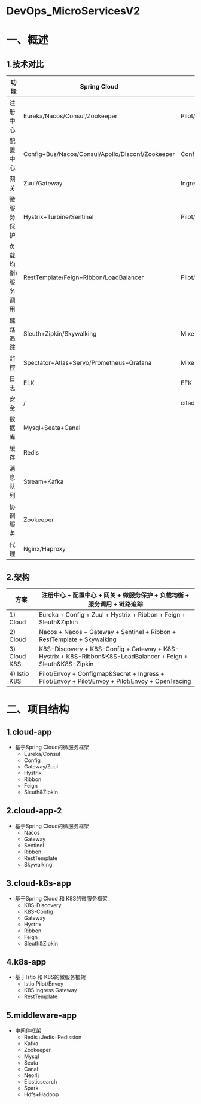 # DevOps_MicroServicesV2

# 一、概述
## 1.技术对比
| 功能 | Spring Cloud | Kubernetes |
| ------ | ------ | ------ |
| 注册中心 | Eureka/Nacos/Consul/Zookeeper | Pilot/Envoy+CoreDNS |
| 配置中心 | Config+Bus/Nacos/Consul/Apollo/Disconf/Zookeeper | Configmap/Secret |
| 网关 | Zuul/Gateway | Ingress |
| 微服务保护 | Hystrix+Turbine/Sentinel | Pilot/Envoy |
| 负载均衡/服务调用 | RestTemplate/Feign+Ribbon/LoadBalancer | Pilot/Envoy |
| 链路追踪 | Sleuth+Zipkin/Skywalking | Mixer+Adapter+OpenTracing/Skywalking/Zipkin |
| 监控 | Spectator+Atlas+Servo/Prometheus+Grafana | Mixer+Adapter+Prometheus+Grafana |
| 日志 | ELK | EFK |
| 安全 | / | citadel |
| 数据库 | Mysql+Seata+Canal |
| 缓存 | Redis |
| 消息队列 | Stream+Kafka |
| 协调服务 | Zookeeper |
| 代理 | Nginx/Haproxy |

## 2.架构
| 方案 | 注册中心 + 配置中心 + 网关 + 微服务保护 + 负载均衡 + 服务调用 + 链路追踪 |
| ------ | ------ |
| 1) Cloud | Eureka + Config + Zuul + Hystrix + Ribbon + Feign + Sleuth&Zipkin |
| 2) Cloud | Nacos + Nacos + Gateway + Sentinel + Ribbon + RestTemplate + Skywalking |
| 3) Cloud K8S | K8S-Discovery + K8S-Config + Gateway + K8S-Hystrix + K8S-Ribbon&K8S-LoadBalancer + Feign + Sleuth&K8S-Zipkin |
| 4) Istio K8S | Pilot/Envoy + Configmap&Secret + Ingress + Pilot/Envoy + Pilot/Envoy + Pilot/Envoy + OpenTracing |

# 二、项目结构
## 1.cloud-app
- 基于Spring Cloud的微服务框架
  - Eureka/Consul
  - Config
  - Gateway/Zuul
  - Hystrix
  - Ribbon
  - Feign
  - Sleuth&Zipkin

## 2.cloud-app-2
- 基于Spring Cloud的微服务框架
  - Nacos
  - Gateway
  - Sentinel
  - Ribbon
  - RestTemplate
  - Skywalking

## 3.cloud-k8s-app
- 基于Spring Cloud 和 K8S的微服务框架
  - K8S-Discovery
  - K8S-Config
  - Gateway
  - Hystrix
  - Ribbon
  - Feign
  - Sleuth&Zipkin

## 4.k8s-app
- 基于Istio 和 K8S的微服务框架
  - Istio Pilot/Envoy
  - K8S Ingress Gateway
  - RestTemplate

## 5.middleware-app
- 中间件框架
  - Redis+Jedis+Redission
  - Kafka
  - Zookeeper
  - Mysql
  - Seata
  - Canal
  - Neo4j
  - Elasticsearch
  - Spark
  - Hdfs+Hadoop
